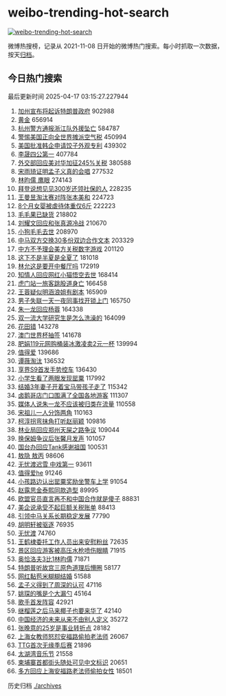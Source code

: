 # weibo-trending-hot-search

[![weibo-trending-hot-search](https://github.com/ameizi/weibo-trending-hot-search/actions/workflows/ci.yml/badge.svg)](https://github.com/ameizi/weibo-trending-hot-search/actions/workflows/ci.yml)

微博热搜榜，记录从 2021-11-08 日开始的微博热门搜索。每小时抓取一次数据，按天[归档](./archives)。

## 今日热门搜索

<!-- BEGIN --> 
最后更新时间 2025-04-17 03:15:27.227944 
1. [加州宣布将起诉特朗普政府](https://s.weibo.com/weibo?q=%23%E5%8A%A0%E5%B7%9E%E5%AE%A3%E5%B8%83%E5%B0%86%E8%B5%B7%E8%AF%89%E7%89%B9%E6%9C%97%E6%99%AE%E6%94%BF%E5%BA%9C%23&t=31&band_rank=1&Refer=top) 902988
1. [黄金](https://s.weibo.com/weibo?q=%E9%BB%84%E9%87%91&t=31&band_rank=2&Refer=top) 656914
1. [杭州警方通报浙江队外援坠亡](https://s.weibo.com/weibo?q=%23%E6%9D%AD%E5%B7%9E%E8%AD%A6%E6%96%B9%E9%80%9A%E6%8A%A5%E6%B5%99%E6%B1%9F%E9%98%9F%E5%A4%96%E6%8F%B4%E5%9D%A0%E4%BA%A1%23&t=31&band_rank=17&Refer=top) 584787
1. [警惕美国正向全世界摊派空气税](https://s.weibo.com/weibo?q=%23%E8%AD%A6%E6%83%95%E7%BE%8E%E5%9B%BD%E6%AD%A3%E5%90%91%E5%85%A8%E4%B8%96%E7%95%8C%E6%91%8A%E6%B4%BE%E7%A9%BA%E6%B0%94%E7%A8%8E%23&t=31&band_rank=3&Refer=top) 450994
1. [美国批准韩企申请饺子外观专利](https://s.weibo.com/weibo?q=%23%E7%BE%8E%E5%9B%BD%E6%89%B9%E5%87%86%E9%9F%A9%E4%BC%81%E7%94%B3%E8%AF%B7%E9%A5%BA%E5%AD%90%E5%A4%96%E8%A7%82%E4%B8%93%E5%88%A9%23&t=31&band_rank=4&Refer=top) 439302
1. [李晟四公第一](https://s.weibo.com/weibo?q=%23%E6%9D%8E%E6%99%9F%E5%9B%9B%E5%85%AC%E7%AC%AC%E4%B8%80%23&t=31&band_rank=5&Refer=top) 407784
1. [外交部回应美对华加征245%关税](https://s.weibo.com/weibo?q=%23%E5%A4%96%E4%BA%A4%E9%83%A8%E5%9B%9E%E5%BA%94%E7%BE%8E%E5%AF%B9%E5%8D%8E%E5%8A%A0%E5%BE%81245%25%E5%85%B3%E7%A8%8E%23&t=31&band_rank=6&Refer=top) 380588
1. [宋雨琦证明孟子义真的会唱](https://s.weibo.com/weibo?q=%E5%AE%8B%E9%9B%A8%E7%90%A6%E8%AF%81%E6%98%8E%E5%AD%9F%E5%AD%90%E4%B9%89%E7%9C%9F%E7%9A%84%E4%BC%9A%E5%94%B1&t=31&band_rank=7&Refer=top) 277532
1. [林昀儒 鹰眼](https://s.weibo.com/weibo?q=%E6%9E%97%E6%98%80%E5%84%92%20%E9%B9%B0%E7%9C%BC&t=31&band_rank=8&Refer=top) 274143
1. [拜登说想见见300岁还领社保的人](https://s.weibo.com/weibo?q=%23%E6%8B%9C%E7%99%BB%E8%AF%B4%E6%83%B3%E8%A7%81%E8%A7%81300%E5%B2%81%E8%BF%98%E9%A2%86%E7%A4%BE%E4%BF%9D%E7%9A%84%E4%BA%BA%23&t=31&band_rank=9&Refer=top) 228235
1. [王曼昱淘汰赛对阵张本美和](https://s.weibo.com/weibo?q=%23%E7%8E%8B%E6%9B%BC%E6%98%B1%E6%B7%98%E6%B1%B0%E8%B5%9B%E5%AF%B9%E9%98%B5%E5%BC%A0%E6%9C%AC%E7%BE%8E%E5%92%8C%23&t=31&band_rank=10&Refer=top) 224723
1. [8个月女婴被虐待体重仅6斤](https://s.weibo.com/weibo?q=%238%E4%B8%AA%E6%9C%88%E5%A5%B3%E5%A9%B4%E8%A2%AB%E8%99%90%E5%BE%85%E4%BD%93%E9%87%8D%E4%BB%856%E6%96%A4%23&t=31&band_rank=11&Refer=top) 222223
1. [毛毛果已缺货](https://s.weibo.com/weibo?q=%23%E6%AF%9B%E6%AF%9B%E6%9E%9C%E5%B7%B2%E7%BC%BA%E8%B4%A7%23&t=31&band_rank=12&Refer=top) 218802
1. [刘耀文回应和张真源冷战](https://s.weibo.com/weibo?q=%23%E5%88%98%E8%80%80%E6%96%87%E5%9B%9E%E5%BA%94%E5%92%8C%E5%BC%A0%E7%9C%9F%E6%BA%90%E5%86%B7%E6%88%98%23&t=31&band_rank=13&Refer=top) 210670
1. [小狗毛毛去世](https://s.weibo.com/weibo?q=%23%E5%B0%8F%E7%8B%97%E6%AF%9B%E6%AF%9B%E5%8E%BB%E4%B8%96%23&t=31&band_rank=14&Refer=top) 208970
1. [中马双方交换30多份双边合作文本](https://s.weibo.com/weibo?q=%23%E4%B8%AD%E9%A9%AC%E5%8F%8C%E6%96%B9%E4%BA%A4%E6%8D%A230%E5%A4%9A%E4%BB%BD%E5%8F%8C%E8%BE%B9%E5%90%88%E4%BD%9C%E6%96%87%E6%9C%AC%23&t=31&band_rank=15&Refer=top) 203329
1. [中方不予理会美方关税数字游戏](https://s.weibo.com/weibo?q=%23%E4%B8%AD%E6%96%B9%E4%B8%8D%E4%BA%88%E7%90%86%E4%BC%9A%E7%BE%8E%E6%96%B9%E5%85%B3%E7%A8%8E%E6%95%B0%E5%AD%97%E6%B8%B8%E6%88%8F%23&t=31&band_rank=16&Refer=top) 201120
1. [这下不是半夏是全夏了](https://s.weibo.com/weibo?q=%E8%BF%99%E4%B8%8B%E4%B8%8D%E6%98%AF%E5%8D%8A%E5%A4%8F%E6%98%AF%E5%85%A8%E5%A4%8F%E4%BA%86&t=31&band_rank=19&Refer=top) 181018
1. [林允这是要开中餐厅吗](https://s.weibo.com/weibo?q=%E6%9E%97%E5%85%81%E8%BF%99%E6%98%AF%E8%A6%81%E5%BC%80%E4%B8%AD%E9%A4%90%E5%8E%85%E5%90%97&t=31&band_rank=18&Refer=top) 172919
1. [知情人回应网红小猫悟空去世](https://s.weibo.com/weibo?q=%23%E7%9F%A5%E6%83%85%E4%BA%BA%E5%9B%9E%E5%BA%94%E7%BD%91%E7%BA%A2%E5%B0%8F%E7%8C%AB%E6%82%9F%E7%A9%BA%E5%8E%BB%E4%B8%96%23&t=31&band_rank=20&Refer=top) 168414
1. [虎门站一旅客跳股道身亡](https://s.weibo.com/weibo?q=%23%E8%99%8E%E9%97%A8%E7%AB%99%E4%B8%80%E6%97%85%E5%AE%A2%E8%B7%B3%E8%82%A1%E9%81%93%E8%BA%AB%E4%BA%A1%23&t=31&band_rank=21&Refer=top) 166458
1. [王蓉疑似明涵浪姐有剧本](https://s.weibo.com/weibo?q=%23%E7%8E%8B%E8%93%89%E7%96%91%E4%BC%BC%E6%98%8E%E6%B6%B5%E6%B5%AA%E5%A7%90%E6%9C%89%E5%89%A7%E6%9C%AC%23&t=31&band_rank=22&Refer=top) 165909
1. [男子失联一天一夜同事找开锁上门](https://s.weibo.com/weibo?q=%23%E7%94%B7%E5%AD%90%E5%A4%B1%E8%81%94%E4%B8%80%E5%A4%A9%E4%B8%80%E5%A4%9C%E5%90%8C%E4%BA%8B%E6%89%BE%E5%BC%80%E9%94%81%E4%B8%8A%E9%97%A8%23&t=31&band_rank=23&Refer=top) 165750
1. [朱一龙回应杨蓉](https://s.weibo.com/weibo?q=%23%E6%9C%B1%E4%B8%80%E9%BE%99%E5%9B%9E%E5%BA%94%E6%9D%A8%E8%93%89%23&t=31&band_rank=24&Refer=top) 164338
1. [双一流大学研究生是怎么洗澡的](https://s.weibo.com/weibo?q=%23%E5%8F%8C%E4%B8%80%E6%B5%81%E5%A4%A7%E5%AD%A6%E7%A0%94%E7%A9%B6%E7%94%9F%E6%98%AF%E6%80%8E%E4%B9%88%E6%B4%97%E6%BE%A1%E7%9A%84%23&t=31&band_rank=25&Refer=top) 164099
1. [花田错](https://s.weibo.com/weibo?q=%E8%8A%B1%E7%94%B0%E9%94%99&t=31&band_rank=26&Refer=top) 143278
1. [澳门世界杯抽签](https://s.weibo.com/weibo?q=%E6%BE%B3%E9%97%A8%E4%B8%96%E7%95%8C%E6%9D%AF%E6%8A%BD%E7%AD%BE&t=31&band_rank=27&Refer=top) 141678
1. [肥娟119元网购桶装冰激凌卖2元一杯](https://s.weibo.com/weibo?q=%23%E8%82%A5%E5%A8%9F119%E5%85%83%E7%BD%91%E8%B4%AD%E6%A1%B6%E8%A3%85%E5%86%B0%E6%BF%80%E5%87%8C%E5%8D%962%E5%85%83%E4%B8%80%E6%9D%AF%23&t=31&band_rank=28&Refer=top) 139994
1. [值得爱](https://s.weibo.com/weibo?q=%E5%80%BC%E5%BE%97%E7%88%B1&t=31&band_rank=29&Refer=top) 139686
1. [谭薇淘汰](https://s.weibo.com/weibo?q=%E8%B0%AD%E8%96%87%E6%B7%98%E6%B1%B0&t=31&band_rank=30&Refer=top) 136532
1. [享界S9首发手势控车](https://s.weibo.com/weibo?q=%23%E4%BA%AB%E7%95%8CS9%E9%A6%96%E5%8F%91%E6%89%8B%E5%8A%BF%E6%8E%A7%E8%BD%A6%23&t=31&band_rank=31&Refer=top) 136430
1. [小学生看了两眼发现罂粟](https://s.weibo.com/weibo?q=%23%E5%B0%8F%E5%AD%A6%E7%94%9F%E7%9C%8B%E4%BA%86%E4%B8%A4%E7%9C%BC%E5%8F%91%E7%8E%B0%E7%BD%82%E7%B2%9F%23&t=31&band_rank=32&Refer=top) 117992
1. [结婚3年妻子开着宝马带孩子走了](https://s.weibo.com/weibo?q=%23%E7%BB%93%E5%A9%9A3%E5%B9%B4%E5%A6%BB%E5%AD%90%E5%BC%80%E7%9D%80%E5%AE%9D%E9%A9%AC%E5%B8%A6%E5%AD%A9%E5%AD%90%E8%B5%B0%E4%BA%86%23&t=31&band_rank=33&Refer=top) 115342
1. [卤鹅哥店门口围满了全国各地游客](https://s.weibo.com/weibo?q=%23%E5%8D%A4%E9%B9%85%E5%93%A5%E5%BA%97%E9%97%A8%E5%8F%A3%E5%9B%B4%E6%BB%A1%E4%BA%86%E5%85%A8%E5%9B%BD%E5%90%84%E5%9C%B0%E6%B8%B8%E5%AE%A2%23&t=31&band_rank=10&Refer=top) 111307
1. [媒体人说朱一龙不应该被归类在流量](https://s.weibo.com/weibo?q=%23%E5%AA%92%E4%BD%93%E4%BA%BA%E8%AF%B4%E6%9C%B1%E4%B8%80%E9%BE%99%E4%B8%8D%E5%BA%94%E8%AF%A5%E8%A2%AB%E5%BD%92%E7%B1%BB%E5%9C%A8%E6%B5%81%E9%87%8F%23&t=31&band_rank=17&Refer=top) 110558
1. [宋祖儿一人分饰两角](https://s.weibo.com/weibo?q=%23%E5%AE%8B%E7%A5%96%E5%84%BF%E4%B8%80%E4%BA%BA%E5%88%86%E9%A5%B0%E4%B8%A4%E8%A7%92%23&t=31&band_rank=44&Refer=top) 110163
1. [柯淳拐弯抹角打听赵丽颖](https://s.weibo.com/weibo?q=%E6%9F%AF%E6%B7%B3%E6%8B%90%E5%BC%AF%E6%8A%B9%E8%A7%92%E6%89%93%E5%90%AC%E8%B5%B5%E4%B8%BD%E9%A2%96&t=31&band_rank=34&Refer=top) 109816
1. [林业局回应郑州天屎之路争议](https://s.weibo.com/weibo?q=%23%E6%9E%97%E4%B8%9A%E5%B1%80%E5%9B%9E%E5%BA%94%E9%83%91%E5%B7%9E%E5%A4%A9%E5%B1%8E%E4%B9%8B%E8%B7%AF%E4%BA%89%E8%AE%AE%23&t=31&band_rank=35&Refer=top) 109044
1. [换保姆争议后张馨月发声](https://s.weibo.com/weibo?q=%23%E6%8D%A2%E4%BF%9D%E5%A7%86%E4%BA%89%E8%AE%AE%E5%90%8E%E5%BC%A0%E9%A6%A8%E6%9C%88%E5%8F%91%E5%A3%B0%23&t=31&band_rank=36&Refer=top) 101057
1. [国台办回应Tank感谢祖国](https://s.weibo.com/weibo?q=%23%E5%9B%BD%E5%8F%B0%E5%8A%9E%E5%9B%9E%E5%BA%94Tank%E6%84%9F%E8%B0%A2%E7%A5%96%E5%9B%BD%23&t=31&band_rank=37&Refer=top) 100531
1. [敖隐 敖丙](https://s.weibo.com/weibo?q=%E6%95%96%E9%9A%90%20%E6%95%96%E4%B8%99&t=31&band_rank=38&Refer=top) 98606
1. [无忧渡迟雪 中戏第一](https://s.weibo.com/weibo?q=%E6%97%A0%E5%BF%A7%E6%B8%A1%E8%BF%9F%E9%9B%AA%20%E4%B8%AD%E6%88%8F%E7%AC%AC%E4%B8%80&t=31&band_rank=39&Refer=top) 93611
1. [值得爱he](https://s.weibo.com/weibo?q=%23%E5%80%BC%E5%BE%97%E7%88%B1he%23&t=31&band_rank=5&Refer=top) 91246
1. [小孩路边认出罂粟奖励坐警车上学](https://s.weibo.com/weibo?q=%23%E5%B0%8F%E5%AD%A9%E8%B7%AF%E8%BE%B9%E8%AE%A4%E5%87%BA%E7%BD%82%E7%B2%9F%E5%A5%96%E5%8A%B1%E5%9D%90%E8%AD%A6%E8%BD%A6%E4%B8%8A%E5%AD%A6%23&t=31&band_rank=40&Refer=top) 91054
1. [赵露思金泰熙同款造型](https://s.weibo.com/weibo?q=%23%E8%B5%B5%E9%9C%B2%E6%80%9D%E9%87%91%E6%B3%B0%E7%86%99%E5%90%8C%E6%AC%BE%E9%80%A0%E5%9E%8B%23&t=31&band_rank=41&Refer=top) 89995
1. [欧盟官员直言再不和中国合作就是傻子](https://s.weibo.com/weibo?q=%23%E6%AC%A7%E7%9B%9F%E5%AE%98%E5%91%98%E7%9B%B4%E8%A8%80%E5%86%8D%E4%B8%8D%E5%92%8C%E4%B8%AD%E5%9B%BD%E5%90%88%E4%BD%9C%E5%B0%B1%E6%98%AF%E5%82%BB%E5%AD%90%23&t=31&band_rank=42&Refer=top) 88831
1. [美企说承受不起巨额关税账单](https://s.weibo.com/weibo?q=%23%E7%BE%8E%E4%BC%81%E8%AF%B4%E6%89%BF%E5%8F%97%E4%B8%8D%E8%B5%B7%E5%B7%A8%E9%A2%9D%E5%85%B3%E7%A8%8E%E8%B4%A6%E5%8D%95%23&t=31&band_rank=43&Refer=top) 88413
1. [引领中马关系长期稳定发展](https://s.weibo.com/weibo?q=%23%E5%BC%95%E9%A2%86%E4%B8%AD%E9%A9%AC%E5%85%B3%E7%B3%BB%E9%95%BF%E6%9C%9F%E7%A8%B3%E5%AE%9A%E5%8F%91%E5%B1%95%23&t=31&band_rank=45&Refer=top) 77790
1. [胡明轩被驱逐](https://s.weibo.com/weibo?q=%23%E8%83%A1%E6%98%8E%E8%BD%A9%E8%A2%AB%E9%A9%B1%E9%80%90%23&t=31&band_rank=46&Refer=top) 76935
1. [无忧渡](https://s.weibo.com/weibo?q=%E6%97%A0%E5%BF%A7%E6%B8%A1&t=31&band_rank=47&Refer=top) 74760
1. [王鹤棣委托工作人员出来安慰粉丝](https://s.weibo.com/weibo?q=%23%E7%8E%8B%E9%B9%A4%E6%A3%A3%E5%A7%94%E6%89%98%E5%B7%A5%E4%BD%9C%E4%BA%BA%E5%91%98%E5%87%BA%E6%9D%A5%E5%AE%89%E6%85%B0%E7%B2%89%E4%B8%9D%23&t=31&band_rank=48&Refer=top) 72635
1. [景区回应游客被高压水枪喷伤眼睛](https://s.weibo.com/weibo?q=%23%E6%99%AF%E5%8C%BA%E5%9B%9E%E5%BA%94%E6%B8%B8%E5%AE%A2%E8%A2%AB%E9%AB%98%E5%8E%8B%E6%B0%B4%E6%9E%AA%E5%96%B7%E4%BC%A4%E7%9C%BC%E7%9D%9B%23&t=31&band_rank=49&Refer=top) 71915
1. [奥恰洛夫3比1林昀儒](https://s.weibo.com/weibo?q=%23%E5%A5%A5%E6%81%B0%E6%B4%9B%E5%A4%AB3%E6%AF%941%E6%9E%97%E6%98%80%E5%84%92%23&t=31&band_rank=50&Refer=top) 71871
1. [特朗普听故宫三原色道理后懵圈](https://s.weibo.com/weibo?q=%23%E7%89%B9%E6%9C%97%E6%99%AE%E5%90%AC%E6%95%85%E5%AE%AB%E4%B8%89%E5%8E%9F%E8%89%B2%E9%81%93%E7%90%86%E5%90%8E%E6%87%B5%E5%9C%88%23&t=31&band_rank=32&Refer=top) 58177
1. [网红黏苞米糊糊结婚](https://s.weibo.com/weibo?q=%23%E7%BD%91%E7%BA%A2%E9%BB%8F%E8%8B%9E%E7%B1%B3%E7%B3%8A%E7%B3%8A%E7%BB%93%E5%A9%9A%23&t=31&band_rank=34&Refer=top) 51588
1. [孟子义得到了周深的认可](https://s.weibo.com/weibo?q=%23%E5%AD%9F%E5%AD%90%E4%B9%89%E5%BE%97%E5%88%B0%E4%BA%86%E5%91%A8%E6%B7%B1%E7%9A%84%E8%AE%A4%E5%8F%AF%23&t=31&band_rank=40&Refer=top) 47116
1. [姚琛的嘴是个大漏勺](https://s.weibo.com/weibo?q=%E5%A7%9A%E7%90%9B%E7%9A%84%E5%98%B4%E6%98%AF%E4%B8%AA%E5%A4%A7%E6%BC%8F%E5%8B%BA&t=31&band_rank=42&Refer=top) 45164
1. [歌手首发阵容](https://s.weibo.com/weibo?q=%E6%AD%8C%E6%89%8B%E9%A6%96%E5%8F%91%E9%98%B5%E5%AE%B9&t=31&band_rank=46&Refer=top) 42921
1. [继榴莲之后马来椰子也要来华了](https://s.weibo.com/weibo?q=%23%E7%BB%A7%E6%A6%B4%E8%8E%B2%E4%B9%8B%E5%90%8E%E9%A9%AC%E6%9D%A5%E6%A4%B0%E5%AD%90%E4%B9%9F%E8%A6%81%E6%9D%A5%E5%8D%8E%E4%BA%86%23&t=31&band_rank=48&Refer=top) 42140
1. [中国经济的未来从来不由别人定义](https://s.weibo.com/weibo?q=%23%E4%B8%AD%E5%9B%BD%E7%BB%8F%E6%B5%8E%E7%9A%84%E6%9C%AA%E6%9D%A5%E4%BB%8E%E6%9D%A5%E4%B8%8D%E7%94%B1%E5%88%AB%E4%BA%BA%E5%AE%9A%E4%B9%89%23&t=31&band_rank=24&Refer=top) 35272
1. [张晚意的25岁是事业转折点](https://s.weibo.com/weibo?q=%23%E5%BC%A0%E6%99%9A%E6%84%8F%E7%9A%8425%E5%B2%81%E6%98%AF%E4%BA%8B%E4%B8%9A%E8%BD%AC%E6%8A%98%E7%82%B9%23&t=31&band_rank=34&Refer=top) 28182
1. [上海女教师怒怼安福路偷拍老法师](https://s.weibo.com/weibo?q=%23%E4%B8%8A%E6%B5%B7%E5%A5%B3%E6%95%99%E5%B8%88%E6%80%92%E6%80%BC%E5%AE%89%E7%A6%8F%E8%B7%AF%E5%81%B7%E6%8B%8D%E8%80%81%E6%B3%95%E5%B8%88%23&t=31&band_rank=37&Refer=top) 26067
1. [TTG首次无缘季后赛](https://s.weibo.com/weibo?q=%23TTG%E9%A6%96%E6%AC%A1%E6%97%A0%E7%BC%98%E5%AD%A3%E5%90%8E%E8%B5%9B%23&t=31&band_rank=47&Refer=top) 21896
1. [太湖湾音乐节](https://s.weibo.com/weibo?q=%E5%A4%AA%E6%B9%96%E6%B9%BE%E9%9F%B3%E4%B9%90%E8%8A%82&t=31&band_rank=48&Refer=top) 21558
1. [柬埔寨首都街头随处可见中文标识](https://s.weibo.com/weibo?q=%23%E6%9F%AC%E5%9F%94%E5%AF%A8%E9%A6%96%E9%83%BD%E8%A1%97%E5%A4%B4%E9%9A%8F%E5%A4%84%E5%8F%AF%E8%A7%81%E4%B8%AD%E6%96%87%E6%A0%87%E8%AF%86%23&t=31&band_rank=49&Refer=top) 20651
1. [多方回应上海安福路老法师偷拍女性](https://s.weibo.com/weibo?q=%23%E5%A4%9A%E6%96%B9%E5%9B%9E%E5%BA%94%E4%B8%8A%E6%B5%B7%E5%AE%89%E7%A6%8F%E8%B7%AF%E8%80%81%E6%B3%95%E5%B8%88%E5%81%B7%E6%8B%8D%E5%A5%B3%E6%80%A7%23&t=31&band_rank=42&Refer=top) 18501
<!-- END -->

历史归档 [./archives](./archives)

